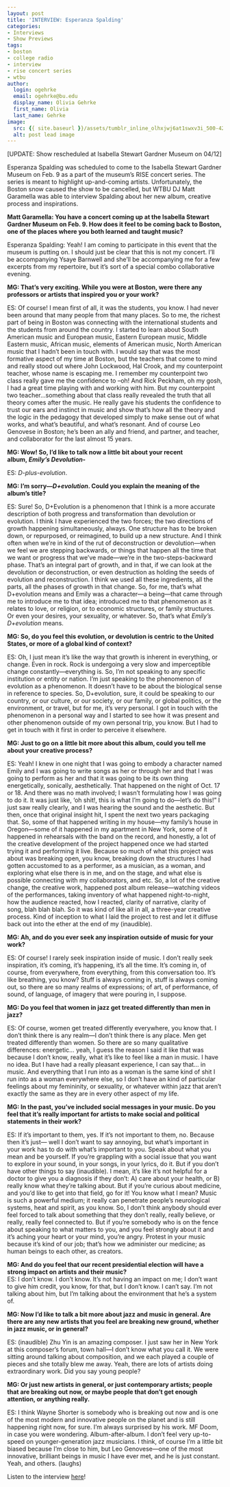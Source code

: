 ```yaml
---
layout: post
title: 'INTERVIEW: Esperanza Spalding'
categories:
- Interviews
- Show Previews
tags:
- boston
- college radio
- interview
- rise concert series
- wtbu
author:
  login: ogehrke
  email: ogehrke@bu.edu
  display_name: Olivia Gehrke
  first_name: Olivia
  last_name: Gehrke
image:
  src: {{ site.baseurl }}/assets/tumblr_inline_olhxjwj6at1swxv3i_500-424x636.jpg
  alt: post lead image
---
```


\[UPDATE: Show rescheduled at Isabella Stewart Gardner Museum on 04/12\]

Esperanza Spalding was scheduled to come to the Isabella Stewart Gardner Museum on Feb. 9 as a part of the museum’s RISE concert series. The series is meant to highlight up-and-coming artists. Unfortunately, the Boston snow caused the show to be cancelled, but WTBU DJ Matt Garamella was able to interview Spalding about her new album, creative process and inspirations.

**Matt Garamella: You have a concert coming up at the Isabella Stewart Gardner Museum on Feb. 9. How does it feel to be coming back to Boston, one of the places where you both learned and taught music?**

Esperanza Spalding: Yeah! I am coming to participate in this event that the museum is putting on. I should just be clear that this is not my concert. I’ll be accompanying Ysaye Barnwell and she’ll be accompanying me for a few excerpts from my repertoire, but it’s sort of a special combo collaborative evening.

**MG: That’s very exciting. While you were at Boston, were there any professors or artists that inspired you or your work?**

ES: Of course! I mean first of all, it was the students, you know. I had never been around that many people from that many places. So to me, the richest part of being in Boston was connecting with the international students and the students from around the country. I started to learn about South American music and European music, Eastern European music, Middle Eastern music, African music, elements of American music, North American music that I hadn’t been in touch with. I would say that was the most formative aspect of my time at Boston, but the teachers that come to mind and really stood out where John Lockwood, Hal Crook, and my counterpoint teacher, whose name is escaping me. I remember my counterpoint two class really gave me the confidence to –oh! And Rick Peckham, oh my gosh, I had a great time playing with and working with him. But my counterpoint two teacher…something about that class really revealed the truth that all theory comes after the music. He really gave his students the confidence to trust our ears and instinct in music and show that’s how all the theory and the logic in the pedagogy that developed simply to make sense out of what works, and what’s beautiful, and what’s resonant. And of course Leo Genovese in Boston; he’s been an ally and friend, and partner, and teacher, and collaborator for the last almost 15 years.

**MG: Wow! So, I’d like to talk now a little bit about your recent album, _Emily’s Devolution_\-**

ES: _D-plus-evolution_.

**MG: I’m sorry—_D+evolution_. Could you explain the meaning of the album’s title?**

ES: Sure! So, D+Evolution is a phenomenon that I think is a more accurate description of both progress and transformation than devolution or evolution. I think I have experienced the two forces; the two directions of growth happening simultaneously, always. One structure has to be broken down, or repurposed, or reimagined, to build up a new structure. And I think often when we’re in kind of the rut of deconstruction or devolution—when we feel we are stepping backwards, or things that happen all the time that we want or progress that we’ve made—we’re in the two-steps-backward phase. That’s an integral part of growth, and in that, if we can look at the devolution or deconstruction, or even destruction as holding the seeds of evolution and reconstruction. I think we used all these ingredients, all the parts, all the phases of growth in that change. So, for me, that’s what D+evolution means and Emily was a character—a being—that came through me to introduce me to that idea; introduced me to that phenomenon as it relates to love, or religion, or to economic structures, or family structures. Or even your desires, your sexuality, or whatever. So, that’s what _Emily’s D+evolution_ means.

**MG: So, do you feel this evolution, or devolution is centric to the United States, or more of a global kind of context?**

ES: Oh, I just mean it’s like the way that growth is inherent in everything, or change. Even in rock. Rock is undergoing a very slow and imperceptible change constantly—everything is. So, I’m not speaking to any specific institution or entity or nation. I’m just speaking to the phenomenon of evolution as a phenomenon. It doesn’t have to be about the biological sense in reference to species. So, D+evolution, sure, it could be speaking to our country, or our culture, or our society, or our family, or global politics, or the environment, or travel, but for me, it’s very personal. I got in touch with the phenomenon in a personal way and I started to see how it was present and other phenomenon outside of my own personal trip, you know. But I had to get in touch with it first in order to perceive it elsewhere.

**MG: Just to go on a little bit more about this album, could you tell me about your creative process?**

ES: Yeah! I knew in one night that I was going to embody a character named Emily and I was going to write songs as her or through her and that I was going to perform as her and that it was going to be its own thing energetically, sonically, aesthetically. That happened on the night of Oct. 17 or 18. And there was no math involved; I wasn’t formulating how I was going to do it. It was just like, ‘oh shit!, this is what I’m going to do—let’s do this!” I just saw really clearly, and I was hearing the sound and the aesthetic. But then, once that original insight hit, I spent the next two years packaging that. So, some of that happened writing in my house—my family’s house in Oregon—some of it happened in my apartment in New York, some of it happened in rehearsals with the band on the record, and honestly, a lot of the creative development of the project happened once we had started trying it and performing it live. Because so much of what this project was about was breaking open, you know, breaking down the structures I had gotten accustomed to as a performer, as a musician, as a woman, and exploring what else there is in me, and on the stage, and what else is possible connecting with my collaborators, and etc. So, a lot of the creative change, the creative work, happened post album release—watching videos of the performances, taking inventory of what happened night-to-night, how the audience reacted, how I reacted, clarity of narrative, clarity of song, blah blah blah. So it was kind of like all in all, a three-year creative process. Kind of inception to what I laid the project to rest and let it diffuse back out into the ether at the end of my (inaudible).

**MG: Ah, and do you ever seek any inspiration outside of music for your work?**

ES: Of course! I rarely seek inspiration inside of music. I don’t really seek inspiration, it’s coming, it’s happening, it’s all the time. It’s coming in, of course, from everywhere, from everything, from this conversation too. It’s like breathing, you know? Stuff is always coming in, stuff is always coming out, so there are so many realms of expressions; of art, of performance, of sound, of language, of imagery that were pouring in, I suppose.

**MG: Do you feel that women in jazz get treated differently than men in jazz?**

ES: Of course, women get treated differently everywhere, you know that. I don’t think there is any realm—I don’t think there is any place. Men get treated differently than women. So there are so many qualitative differences: energetic… yeah, I guess the reason I said it like that was because I don’t know, really, what it’s like to feel like a man in music. I have no idea. But I have had a really pleasant experience, I can say that… in music. And everything that I run into as a woman is the same kind of shit I run into as a woman everywhere else, so I don’t have an kind of particular feelings about my femininity, or sexuality, or whatever within jazz that aren’t exactly the same as they are in every other aspect of my life.

**MG: In the past, you’ve included social messages in your music. Do you feel that it’s really important for artists to make social and political statements in their work?**

ES: If it’s important to them, yes. If it’s not important to them, no. Because then it’s just— well I don’t want to say annoying, but what’s important in your work has to do with what’s important to you. Speak about what you mean and be yourself. If you’re grappling with a social issue that you want to explore in your sound, in your songs, in your lyrics, do it. But if you don’t have other things to say (inaudible). I mean, it’s like it’s not helpful for a doctor to give you a diagnosis if they don’t: A) care about your health, or B) really know what they’re talking about. But if you’re curious about medicine, and you’d like to get into that field, go for it! You know what I mean? Music is such a powerful medium; it really can penetrate people’s neurological systems, heat and spirit, as you know. So, I don’t think anybody should ever feel forced to talk about something that they don’t really, really believe, or really, really feel connected to. But if you’re somebody who is on the fence about speaking to what matters to you, and you feel strongly about it and it’s aching your heart or your mind, you’re angry. Protest in your music because it’s kind of our job; that’s how we administer our medicine; as human beings to each other, as creators.

**MG: And do you feel that our recent presidential election will have a strong impact on artists and their music?**  
ES: I don’t know. I don’t know. It’s not having an impact on me; I don’t want to give him credit, you know, for that, but I don’t know. I can’t say. I’m not talking about him, but I’m talking about the environment that he’s a system of.

**MG: Now I’d like to talk a bit more about jazz and music in general. Are there are any new artists that you feel are breaking new ground, whether in jazz music, or in general?**

ES: (inaudible) Zhu Yin is an amazing composer. I just saw her in New York at this composer’s forum, town hall—I don’t know what you call it. We were sitting around talking about composition, and we each played a couple of pieces and she totally blew me away. Yeah, there are lots of artists doing extraordinary work. Did you say young people?

**MG: Or just new artists in general, or just contemporary artists; people that are breaking out now, or maybe people that don’t get enough attention, or anything really.**

ES: I think Wayne Shorter is somebody who is breaking out now and is one of the most modern and innovative people on the planet and is still happening right now, for sure. I’m always surprised by his work. MF Doom, in case you were wondering. Album-after-album. I don’t feel very up-to-speed on younger-generation jazz musicians. I think, of course I’m a little bit biased because I’m close to him, but Leo Genovese—one of the most innovative, brilliant beings in music I have ever met, and he is just constant. Yeah, and others. (laughs)

Listen to the interview [here](http://t.umblr.com/redirect?z=https%3A%2F%2Fsoundcloud.com%2Fmatt-garamella%2Fesperanza-spalding-interview-2317&t=MjNkYTQ2ZTNjMzZhYTBlYzU3NzIxZjA1MWMyOWRhZGRmYmE3M2EwNixzenFWNjQzSg%3D%3D&b=t%3AKIk-PtjejdhRSOqxbjcLKQ&p=http%3A%2F%2Fwtburadio.tumblr.com%2Fpost%2F157337169338%2Finterview-esperanza-spalding&m=1)!